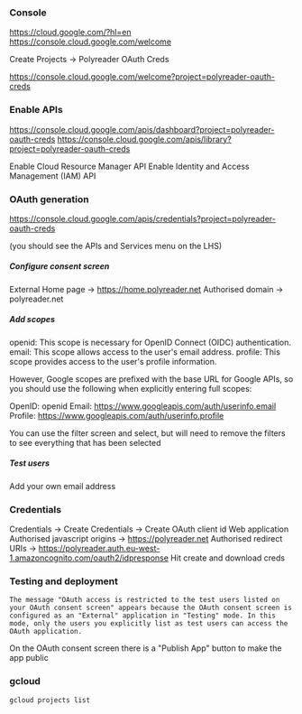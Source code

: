 ### Console

https://cloud.google.com/?hl=en
https://console.cloud.google.com/welcome

Create Projects -> Polyreader OAuth Creds

https://console.cloud.google.com/welcome?project=polyreader-oauth-creds

### Enable APIs

https://console.cloud.google.com/apis/dashboard?project=polyreader-oauth-creds
https://console.cloud.google.com/apis/library?project=polyreader-oauth-creds

Enable Cloud Resource Manager API
Enable Identity and Access Management (IAM) API

### OAuth generation

https://console.cloud.google.com/apis/credentials?project=polyreader-oauth-creds

(you should see the APIs and Services menu on the LHS)

##### Configure consent screen

External
Home page -> https://home.polyreader.net
Authorised domain -> polyreader.net

##### Add scopes

openid: This scope is necessary for OpenID Connect (OIDC) authentication.
email: This scope allows access to the user's email address.
profile: This scope provides access to the user's profile information.

However, Google scopes are prefixed with the base URL for Google APIs, so you should use the following when explicitly entering full scopes:

OpenID: openid
Email: https://www.googleapis.com/auth/userinfo.email
Profile: https://www.googleapis.com/auth/userinfo.profile

You can use the filter screen and select, but will need to remove the filters to see everything that has been selected

##### Test users

Add your own email address

### Credentials

Credentials -> Create Credentials -> Create OAuth client id
Web application
Authorised javascript origins -> https://polyreader.net
Authorised redirect URIs -> https://polyreader.auth.eu-west-1.amazoncognito.com/oauth2/idpresponse
Hit create and download creds

### Testing and deployment

```
The message "OAuth access is restricted to the test users listed on your OAuth consent screen" appears because the OAuth consent screen is configured as an "External" application in "Testing" mode. In this mode, only the users you explicitly list as test users can access the OAuth application.
```

On the OAuth consent screen there is a "Publish App" button to make the app public

### gcloud

```
gcloud projects list
```
